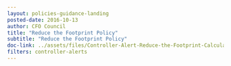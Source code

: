 ```yaml
---
layout: policies-guidance-landing 
posted-date: 2016-10-13
author: CFO Council
title: "Reduce the Footprint Policy"
subtitle: "Reduce the Footprint Policy"
doc-link: ../assets/files/Controller-Alert-Reduce-the-Footprint-Calculations.pdf
filters: controller-alerts
---
```

